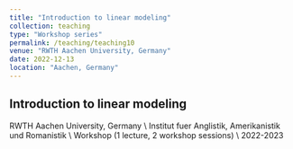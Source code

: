 ```yaml
---
title: "Introduction to linear modeling"
collection: teaching
type: "Workshop series"
permalink: /teaching/teaching10
venue: "RWTH Aachen University, Germany"
date: 2022-12-13
location: "Aachen, Germany"
---
```

## Introduction to linear modeling
RWTH Aachen University, Germany \\
Institut fuer Anglistik, Amerikanistik und Romanistik \\
Workshop (1 lecture, 2 workshop sessions) \\
2022-2023
